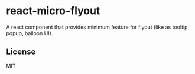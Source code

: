 # react-micro-flyout

A react component that provides minimum feature for flyout (like as tooltip, popup, balloon UI).

## License

MIT
